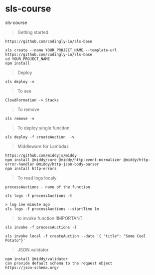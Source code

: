 # sls-course
sls-course


> Getting started
```
https://github.com/codingly-io/sls-base

sls create --name YOUR_PROJECT_NAME --template-url https://github.com/codingly-io/sls-base
cd YOUR_PROJECT_NAME
npm install
```

> Deploy 
```
sls deploy -v
```
> To see 
```
CloudFormation -> Stacks
```

> To remove 
```
sls remove -v
```
> To deploy single funciton 
```
sls deploy -f createAuction  -v

```
> Middleware for Lambdas 
```
https://github.com/middyjs/middy
npm install @middy/core @middy/http-event-normalizer @middy/http-error-handler @middy/http-json-body-parser
npm install http-errors
```
> To read logs localy 
```
processAuctions - name of the function 

sls logs -f processAuctions -t

> log ine minute ago
sls logs -f processAuctions --startTime 1m 
```
> to invoke function !IMPORTANT
```
sls invoke -f processAuctions -l

sls invoke local -f createAuction --data '{ "title": "Some Cool Potato"}'

```

> JSON validator
```
npm install @middy/validator
can provide default schema to the request object 
https://json-schema.org/
```